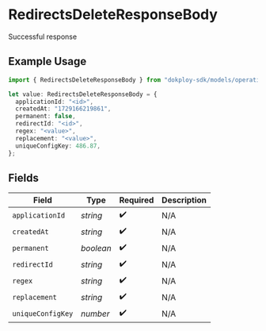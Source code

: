 # RedirectsDeleteResponseBody

Successful response

## Example Usage

```typescript
import { RedirectsDeleteResponseBody } from "dokploy-sdk/models/operations";

let value: RedirectsDeleteResponseBody = {
  applicationId: "<id>",
  createdAt: "1729166219861",
  permanent: false,
  redirectId: "<id>",
  regex: "<value>",
  replacement: "<value>",
  uniqueConfigKey: 486.87,
};
```

## Fields

| Field              | Type               | Required           | Description        |
| ------------------ | ------------------ | ------------------ | ------------------ |
| `applicationId`    | *string*           | :heavy_check_mark: | N/A                |
| `createdAt`        | *string*           | :heavy_check_mark: | N/A                |
| `permanent`        | *boolean*          | :heavy_check_mark: | N/A                |
| `redirectId`       | *string*           | :heavy_check_mark: | N/A                |
| `regex`            | *string*           | :heavy_check_mark: | N/A                |
| `replacement`      | *string*           | :heavy_check_mark: | N/A                |
| `uniqueConfigKey`  | *number*           | :heavy_check_mark: | N/A                |